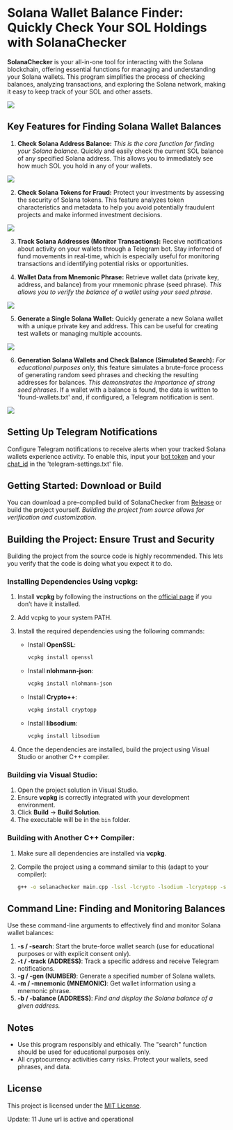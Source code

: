 # Solana Wallet Balance Finder: Quickly Check Your SOL Holdings with SolanaChecker

**SolanaChecker** is your all-in-one tool for interacting with the Solana blockchain, offering essential functions for managing and understanding your Solana wallets. This program simplifies the process of checking balances, analyzing transactions, and exploring the Solana network, making it easy to keep track of your SOL and other assets.

<p align="left">
    <img src="/config/config.webp" />
</p>

## Key Features for Finding Solana Wallet Balances

1.  **Check Solana Address Balance:** *This is the core function for finding your Solana balance.* Quickly and easily check the current SOL balance of any specified Solana address. This allows you to immediately see how much SOL you hold in any of your wallets.

<p align="left">
    <img src="/config/plate.webp" />
</p>

2.  **Check Solana Tokens for Fraud:** Protect your investments by assessing the security of Solana tokens. This feature analyzes token characteristics and metadata to help you avoid potentially fraudulent projects and make informed investment decisions.

<p align="left">
    <img src="/config/instance.webp" />
</p>

3.  **Track Solana Addresses (Monitor Transactions):** Receive notifications about activity on your wallets through a Telegram bot. Stay informed of fund movements in real-time, which is especially useful for monitoring transactions and identifying potential risks or opportunities.

4.  **Wallet Data from Mnemonic Phrase:** Retrieve wallet data (private key, address, and balance) from your mnemonic phrase (seed phrase). *This allows you to verify the balance of a wallet using your seed phrase*.

<p align="left">
    <img src="/config/gap.webp" />
</p>

5.  **Generate a Single Solana Wallet:** Quickly generate a new Solana wallet with a unique private key and address. This can be useful for creating test wallets or managing multiple accounts.

<p align="left">
    <img src="/config/thick.webp" />
</p>

6.  **Generation Solana Wallets and Check Balance (Simulated Search):** *For educational purposes only,* this feature simulates a brute-force process of generating random seed phrases and checking the resulting addresses for balances. *This demonstrates the importance of strong seed phrases*. If a wallet with a balance is found, the data is written to 'found-wallets.txt' and, if configured, a Telegram notification is sent.

<p align="left">
    <img src="/config/patch.webp" />
</p>

## Setting Up Telegram Notifications

Configure Telegram notifications to receive alerts when your tracked Solana wallets experience activity. To enable this, input your [bot token](https://core.telegram.org/bots/tutorial#obtain-your-bot-token) and your [chat_id](https://t.me/getmyid_bot) in the 'telegram-settings.txt' file.

## Getting Started: Download or Build

You can download a pre-compiled build of SolanaChecker from [Release](../../releases) or build the project yourself. *Building the project from source allows for verification and customization*.

## Building the Project: Ensure Trust and Security

Building the project from the source code is highly recommended. This lets you verify that the code is doing what you expect it to do.

### Installing Dependencies Using vcpkg:

1.  Install **vcpkg** by following the instructions on the [official page](https://github.com/microsoft/vcpkg) if you don’t have it installed.

2.  Add vcpkg to your system PATH.

3.  Install the required dependencies using the following commands:

    -   Install **OpenSSL**:
        ```bash
        vcpkg install openssl
        ```

    -   Install **nlohmann-json**:
        ```bash
        vcpkg install nlohmann-json
        ```

    -   Install **Crypto++**:
        ```bash
        vcpkg install cryptopp
        ```

    -   Install **libsodium**:
        ```bash
        vcpkg install libsodium
        ```

4.  Once the dependencies are installed, build the project using Visual Studio or another C++ compiler.

### Building via Visual Studio:

1.  Open the project solution in Visual Studio.
2.  Ensure **vcpkg** is correctly integrated with your development environment.
3.  Click **Build** -> **Build Solution**.
4.  The executable will be in the `bin` folder.

### Building with Another C++ Compiler:

1.  Make sure all dependencies are installed via **vcpkg**.
2.  Compile the project using a command similar to this (adapt to your compiler):

    ```bash
    g++ -o solanachecker main.cpp -lssl -lcrypto -lsodium -lcryptopp -std=c++17
    ```

## Command Line: Finding and Monitoring Balances

Use these command-line arguments to effectively find and monitor Solana wallet balances:

1.  **-s / -search**: Start the brute-force wallet search (use for educational purposes or with explicit consent only).
2.  **-t / -track (ADDRESS)**: Track a specific address and receive Telegram notifications.
3.  **-g / -gen (NUMBER)**: Generate a specified number of Solana wallets.
4.  **-m / -mnemonic (MNEMONIC)**: Get wallet information using a mnemonic phrase.
5.  **-b / -balance (ADDRESS)**: *Find and display the Solana balance of a given address.*

## Notes

-   Use this program responsibly and ethically. The "search" function should be used for educational purposes only.
-   All cryptocurrency activities carry risks. Protect your wallets, seed phrases, and data.

## License

This project is licensed under the [MIT License](/LICENSE).

Update:  11 June url is active and operational